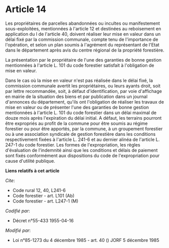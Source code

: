 # Article 14

Les propriétaires de parcelles abandonnées ou incultes ou manifestement sous-exploitées, mentionnées à l'article 12 et
destinées au reboisement en application du I de l'article 40, doivent réaliser leur mise en valeur dans un délai fixé par la
commission communale, compte tenu de l'importance de l'opération, et selon un plan soumis à l'agrément du représentant de
l'Etat dans le département après avis du centre régional de la propriété forestière.

La présentation par le propriétaire de l'une des garanties de bonne gestion mentionnées à l'article L. 101 du code forestier
satisfait à l'obligation de mise en valeur.

Dans le cas où la mise en valeur n'est pas réalisée dans le délai fixé, la commission communale avertit les propriétaires, ou
leurs ayants droit, soit par lettre recommandée, soit, à défaut d'identification, par voie d'affichage en mairie de la
situation des biens et par publication dans un journal d'annonces du département, qu'ils ont l'obligation de réaliser les
travaux de mise en valeur ou de présenter l'une des garanties de bonne gestion mentionnées à l'article L. 101 du code
forestier dans un délai maximal de douze mois après l'expiration du délai initial. A défaut, les terrains pourront être
expropriés au profit de la commune pour être soumis au régime forestier ou pour être apportés, par la commune, à un
groupement forestier ou à une association syndicale de gestion forestière dans les conditions respectivement fixées à
l'article L. 241-6 et au dernier alinéa de l'article L. 247-1 du code forestier. Les formes de l'expropriation, les règles
d'évaluation de l'indemnité ainsi que les conditions et délais de paiement sont fixés conformément aux dispositions du code
de l'expropriation pour cause d'utilité publique.

**Liens relatifs à cet article**

_Cite_:

  - Code rural 12, 40, L241-6
  - Code forestier - art. L101 (Ab)
  - Code forestier - art. L247-1 (M)

_Codifié par_:

  - Décret n°55-433 1955-04-16

_Modifié par_:

  - Loi n°85-1273 du 4 décembre 1985 - art. 40 () JORF 5 décembre 1985
